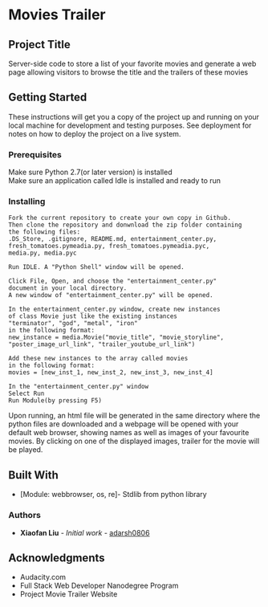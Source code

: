 <h1>Movies Trailer</h1>

## Project Title

Server-side code to store a list of your favorite movies and
generate a web page allowing visitors to browse the title and the
trailers of these movies

## Getting Started

These instructions will get you a copy of the project up and running on your local machine for development and testing purposes. See deployment for notes on how to deploy the project on a live system.

### Prerequisites

Make sure Python 2.7(or later version) is installed<br />
Make sure an application called Idle is installed and ready to run

### Installing
```
Fork the current repository to create your own copy in Github. 
Then clone the repository and donwnload the zip folder containing 
the following files:
.DS_Store, .gitignore, README.md, entertainment_center.py, 
fresh_tomatoes.pymeadia.py, fresh_tomatoes.pymeadia.pyc,
media.py, media.pyc
```
```
Run IDLE. A "Python Shell" window will be opened.

Click File, Open, and choose the "entertainment_center.py" 
document in your local directory. 
A new window of "entertainment_center.py" will be opened.
```
```
In the entertainment_center.py window, create new instances 
of class Movie just like the existing instances 
"terminator", "god", "metal", "iron" 
in the following format: 
new_instance = media.Movie("movie_title", "movie_storyline", 
"poster_image_url_link", "trailer_youtube_url_link")
```
```
Add these new instances to the array called movies 
in the following format:
movies = [new_inst_1, new_inst_2, new_inst_3, new_inst_4]
```
```
In the "entertainment_center.py" window 
Select Run
Run Module(by pressing F5)
```
Upon running, an html file will be generated in the same 
directory where the python files are downloaded and a webpage 
will be opened with your default web browser, showing names as 
well as images of your favourite movies. By clicking on one of 
the displayed images, trailer for the movie will be played.

## Built With

* [Module: webbrowser, os, re]- Stdlib from python library

### Authors

* **Xiaofan Liu** - *Initial work* - [adarsh0806](https://github.com/adarsh0806)


## Acknowledgments

* Audacity.com
* Full Stack Web Developer Nanodegree Program
* Project Movie Trailer Website

